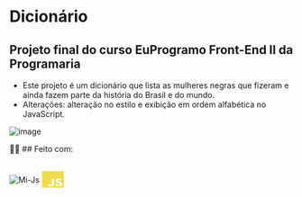 ﻿# Dicionário
## Projeto final do curso EuProgramo Front-End II da Programaria

- Este projeto é um dicionário que lista as mulheres negras que fizeram e ainda fazem parte da história do Brasil e do mundo.
- Alterações: alteração no estilo e exibição em ordem alfabética no JavaScript.

![image](https://user-images.githubusercontent.com/43293325/221505865-f7ee0f67-dcb1-477c-9c66-dad6d748dc80.png)


:man_technologist: ## Feito com:
<div style="display: inline_block"><br>
  <img align="center" alt="Mi-Js" height="30" width="40" src="https://cdn.jsdelivr.net/gh/devicons/devicon/icons/html5/html5-original.svg" />
         
  <img align="center" alt="Mi-Js" height="30" width="40" src="https://raw.githubusercontent.com/devicons/devicon/master/icons/javascript/javascript-plain.svg">
  </div>
